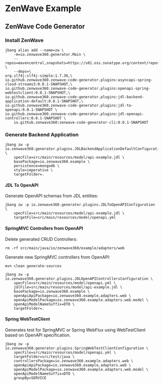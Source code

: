 # ZenWave Example

## ZenWave Code Generator

### Install ZenWave

```shell
jbang alias add --name=zw \
    -m=io.zenwave360.generator.Main \
    --repos=mavencentral,snapshots=https://s01.oss.sonatype.org/content/repositories/snapshots \
    --deps=\
org.slf4j:slf4j-simple:1.7.36,\
io.github.zenwave360.zenwave-code-generator.plugins:asyncapi-spring-cloud-streams3:0.0.1-SNAPSHOT,\
io.github.zenwave360.zenwave-code-generator.plugins:openapi-spring-webtestclient:0.0.1-SNAPSHOT,\
io.github.zenwave360.zenwave-code-generator.plugins:jdl-backend-application-default:0.0.1-SNAPSHOT,\
io.github.zenwave360.zenwave-code-generator.plugins:jdl-to-openapi:0.0.1-SNAPSHOT \
io.github.zenwave360.zenwave-code-generator.plugins:jdl-openapi-controllers:0.0.1-SNAPSHOT \
    io.github.zenwave360:zenwave-code-generator-cli:0.0.1-SNAPSHOT
```

### Generate Backend Application

```shell
jbang zw -p io.zenwave360.generator.plugins.JDLBackendApplicationDefaultConfiguration \
    specFile=src/main/resources/model/api-example.jdl \
    basePackage=io.zenwave360.example \
    persistence=mongodb \
    style=imperative \
    targetFolder=.
```

#### JDL To OpenAPI

Generate OpenAPI schemas from JDL entities:

```shell
jbang zw -p io.zenwave360.generator.plugins.JDLToOpenAPIConfiguration \
    specFile=src/main/resources/model/api-example.jdl \
    targetFile=src/main/resources/model/openapi.yml
```


#### SpringMVC Controllers from OpenAPI

Delete generated CRUD Controllers:

```shell
rm -rf src/main/java/io/zenwave360/example/adapters/web
```

Generate new SpringMVC controllers from OpenAPI:

```shell
mvn clean generate-sources
```

```shell
jbang zw -p io.zenwave360.generator.plugins.JDLOpenAPIControllersConfiguration \
    specFile=src/main/resources/model/openapi.yml \
    jdlFile=src/main/resources/model/api-example.jdl \
    basePackage=io.zenwave360.example \
    openApiApiPackage=io.zenwave360.example.adapters.web \
    openApiModelPackage=io.zenwave360.example.adapters.web.model \
    openApiModelNameSuffix=DTO \
    targetFolder=.
```

#### Spring WebTestClient

Generates test for SpringMVC or Spring WebFlux using WebTestClient based on OpenAPI specification.

```shell
jbang zw -p io.zenwave360.generator.plugins.SpringWebTestClientConfiguration \
    specFile=src/main/resources/model/openapi.yml \
    targetFolder=src/test/java \
    controllersPackage=io.zenwave360.example.adapters.web \
    openApiApiPackage=io.zenwave360.example.adapters.web \
    openApiModelPackage=io.zenwave360.example.adapters.web.model \
    openApiModelNameSuffix=DTO \
    groupBy=SERVICE
```